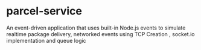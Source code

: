 # parcel-service
An event-driven application that uses built-in Node.js events to simulate realtime package delivery, networked events using TCP Creation , socket.io implementation and queue logic
